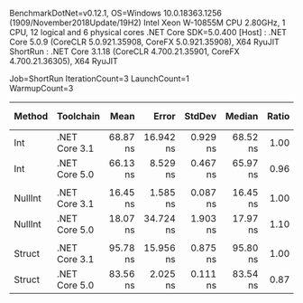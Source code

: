 
BenchmarkDotNet=v0.12.1, OS=Windows 10.0.18363.1256 (1909/November2018Update/19H2)
Intel Xeon W-10855M CPU 2.80GHz, 1 CPU, 12 logical and 6 physical cores
.NET Core SDK=5.0.400
  [Host]   : .NET Core 5.0.9 (CoreCLR 5.0.921.35908, CoreFX 5.0.921.35908), X64 RyuJIT
  ShortRun : .NET Core 3.1.18 (CoreCLR 4.700.21.35901, CoreFX 4.700.21.36305), X64 RyuJIT

Job=ShortRun  IterationCount=3  LaunchCount=1  
WarmupCount=3  

  Method |     Toolchain |     Mean |     Error |   StdDev |   Median | Ratio | RatioSD |  Gen 0 | Gen 1 | Gen 2 | Allocated |
-------- |-------------- |---------:|----------:|---------:|---------:|------:|--------:|-------:|------:|------:|----------:|
     Int | .NET Core 3.1 | 68.87 ns | 16.942 ns | 0.929 ns | 68.52 ns |  1.00 |    0.00 | 0.0038 |     - |     - |      24 B |
     Int | .NET Core 5.0 | 66.13 ns |  8.529 ns | 0.467 ns | 65.97 ns |  0.96 |    0.02 | 0.0038 |     - |     - |      24 B |
         |               |          |           |          |          |       |         |        |       |       |           |
 NullInt | .NET Core 3.1 | 16.45 ns |  1.585 ns | 0.087 ns | 16.45 ns |  1.00 |    0.00 |      - |     - |     - |         - |
 NullInt | .NET Core 5.0 | 18.07 ns | 34.724 ns | 1.903 ns | 17.97 ns |  1.10 |    0.11 |      - |     - |     - |         - |
         |               |          |           |          |          |       |         |        |       |       |           |
  Struct | .NET Core 3.1 | 95.78 ns | 15.956 ns | 0.875 ns | 95.80 ns |  1.00 |    0.00 | 0.0088 |     - |     - |      56 B |
  Struct | .NET Core 5.0 | 83.56 ns |  2.025 ns | 0.111 ns | 83.54 ns |  0.87 |    0.01 | 0.0088 |     - |     - |      56 B |
